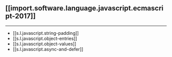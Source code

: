 

## [[import.software.language.javascript.ecmascript-2017]]

---

- [[s.l.javascript.string-padding]]
- [[s.l.javascript.object-entries]]
- [[s.l.javascript.object-values]]
- [[s.l.javascript.async-and-defer]]
